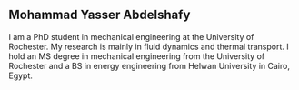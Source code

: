 Mohammad Yasser Abdelshafy
--------------------------------------------------------------------------------------------------------------------
I am a PhD student in mechanical engineering at the University of Rochester. My research is mainly in fluid dynamics and thermal transport.
I hold an MS degree in mechanical engineering from the University of Rochester and a BS in energy engineering from Helwan University in Cairo, Egypt.
